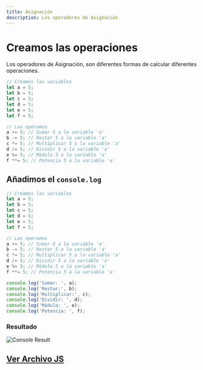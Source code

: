 ```yaml
---
title: Asignación
description: Los operadores de Asignación
---
```

# Creamos las operaciones
Los operadores de Asignación, son diferentes formas de calcular diferentes operaciones.
```js title="02-asignacion.js"
// Creamos las variables
let a = 5;
let b = 5;
let c = 5;
let d = 5;
let e = 5;
let f = 5;

// Las operamos
a += 5; // Sumar 5 a la variable 'a'
b -= 5; // Restar 5 a la variable 'a'
c *= 5; // Multiplicar 5 a la variable 'a'
d /= 5; // Dividir 5 a la variable 'a'
e %= 5; // Módulo 5 a la variable 'a'
f **= 5; // Potencia 5 a la variable 'a'
```
## Añadimos el `console.log`
```js {17, 18, 19, 20, 21, 22} title="02-asignacion.js (console.log)"
// Creamos las variables
let a = 5;
let b = 5;
let c = 5;
let d = 5;
let e = 5;
let f = 5;

// Las operamos
a += 5; // Sumar 5 a la variable 'a'
b -= 5; // Restar 5 a la variable 'a'
c *= 5; // Multiplicar 5 a la variable 'a'
d /= 5; // Dividir 5 a la variable 'a'
e %= 5; // Módulo 5 a la variable 'a'
f **= 5; // Potencia 5 a la variable 'a'

console.log('Sumar: ', a);
console.log('Restar:', b);
console.log('Multiplicar:', c);
console.log('Dividir: ', d);
console.log('Módulo: ', e);
console.log('Potencia: ', f);
```
### Resultado
![Console Result](/img/02-operadores/02-asignacion.png)

## [Ver Archivo JS](/js/02-operadores/02-asignacion.js)
